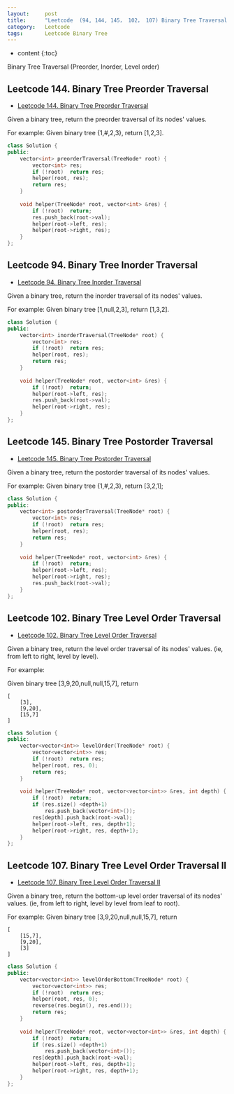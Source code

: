 ```yaml
---
layout:     post
title:      "Leetcode  (94, 144, 145， 102， 107) Binary Tree Traversal (Preorder, Inorder, Level order)"
category:   Leetcode
tags:		Leetcode Binary Tree
---
```


* content
{:toc}

Binary Tree Traversal (Preorder, Inorder, Level order)

## Leetcode 144. Binary Tree Preorder Traversal

* [Leetcode 144. Binary Tree Preorder Traversal](https://leetcode.com/problems/binary-tree-preorder-traversal/)

Given a binary tree, return the preorder traversal of its nodes' values.

For example: Given binary tree {1,#,2,3}, return [1,2,3].

```cpp
class Solution {
public:
    vector<int> preorderTraversal(TreeNode* root) {
        vector<int> res;
        if (!root)  return res;
        helper(root, res);
        return res;
    }
    
    void helper(TreeNode* root, vector<int> &res) {
        if (!root)  return;
        res.push_back(root->val);
        helper(root->left, res);
        helper(root->right, res);
    }
};
```

## Leetcode 94. Binary Tree Inorder Traversal

* [Leetcode 94. Binary Tree Inorder Traversal](https://leetcode.com/problems/binary-tree-inorder-traversal/)

Given a binary tree, return the inorder traversal of its nodes' values.

For example: Given binary tree [1,null,2,3], return [1,3,2].

```cpp
class Solution {
public:
    vector<int> inorderTraversal(TreeNode* root) {
        vector<int> res;
        if (!root)  return res;
        helper(root, res);
        return res;
    }
    
    void helper(TreeNode* root, vector<int> &res) {
        if (!root)  return;
        helper(root->left, res);
        res.push_back(root->val);
        helper(root->right, res);
    }
};
```

## Leetcode 145. Binary Tree Postorder Traversal

* [Leetcode 145. Binary Tree Postorder Traversal](https://leetcode.com/problems/binary-tree-postorder-traversal/)

Given a binary tree, return the postorder traversal of its nodes' values.

For example: Given binary tree {1,#,2,3}, return [3,2,1];

```cpp
class Solution {
public:
    vector<int> postorderTraversal(TreeNode* root) {
        vector<int> res;
        if (!root)  return res;
        helper(root, res);
        return res;
    }
    
    void helper(TreeNode* root, vector<int> &res) {
        if (!root)  return;
        helper(root->left, res);
        helper(root->right, res);
        res.push_back(root->val);
    }
};
```

## Leetcode 102. Binary Tree Level Order Traversal

* [Leetcode 102. Binary Tree Level Order Traversal](https://leetcode.com/problems/binary-tree-level-order-traversal/)

Given a binary tree, return the level order traversal of its nodes' values. (ie, from left to right, level by level).

For example:

Given binary tree [3,9,20,null,null,15,7], return  

```
[
	[3],
	[9,20],
	[15,7]
]
```

```cpp
class Solution {
public:
    vector<vector<int>> levelOrder(TreeNode* root) {
        vector<vector<int>> res;
        if (!root)  return res;
        helper(root, res, 0);
        return res;
    }
    
    void helper(TreeNode* root, vector<vector<int>> &res, int depth) {
        if (!root)  return;
        if (res.size() <depth+1)
            res.push_back(vector<int>());
        res[depth].push_back(root->val);
        helper(root->left, res, depth+1);
        helper(root->right, res, depth+1);
    }
};
```

## Leetcode 107. Binary Tree Level Order Traversal II

* [Leetcode 107. Binary Tree Level Order Traversal II](https://leetcode.com/problems/binary-tree-level-order-traversal-ii/)

Given a binary tree, return the bottom-up level order traversal of its nodes' values. (ie, from left to right, level by level from leaf to root).

For example: Given binary tree [3,9,20,null,null,15,7], return 

```
[
	[15,7],
	[9,20],
	[3]
]
```

```cpp
class Solution {
public:
    vector<vector<int>> levelOrderBottom(TreeNode* root) {
        vector<vector<int>> res;
        if (!root)  return res;
        helper(root, res, 0);
        reverse(res.begin(), res.end());
        return res;
    }
    
    void helper(TreeNode* root, vector<vector<int>> &res, int depth) {
        if (!root)  return;
        if (res.size() <depth+1)
            res.push_back(vector<int>());
        res[depth].push_back(root->val);
        helper(root->left, res, depth+1);
        helper(root->right, res, depth+1);
    }
};
```